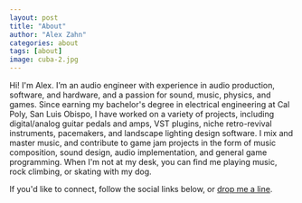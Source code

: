 ```yaml
---
layout: post
title: "About"
author: "Alex Zahn"
categories: about
tags: [about]
image: cuba-2.jpg
---
```


Hi! I'm Alex. I’m an audio engineer with experience in audio production, software, and hardware, and a passion for sound, music, physics, and games. Since earning my bachelor's degree in electrical engineering at Cal Poly, San Luis Obispo, I have worked on a variety of projects, including digital/analog guitar pedals and amps, VST plugins, niche retro-revival instruments, pacemakers, and landscape lighting design software. I mix and master music, and contribute to game jam projects in the form of music composition, sound design, audio implementation, and general game programming. When I'm not at my desk, you can find me playing music, rock climbing, or skating with my dog.

If you'd like to connect, follow the social links below, or [drop me a line](mailto:alex@alexzahnaudio.com).
